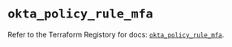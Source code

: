 # `okta_policy_rule_mfa`

Refer to the Terraform Registory for docs: [`okta_policy_rule_mfa`](https://www.terraform.io/docs/providers/okta/r/policy_rule_mfa).
